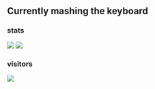 ## Currently mashing the keyboard 

### stats

![](https://github-readme-stats.vercel.app/api/top-langs/?username=MikeBruns&count_private=true&hide=cobol,c++)
![](https://github-readme-stats.vercel.app/api?username=MikeBruns&count_private=true&theme=tokyonight)

### visitors
![](https://profile-counter.glitch.me/mikebruns/count.svg)


<!--
**MikeBruns/MikeBruns** is a ✨ _special_ ✨ repository because its `README.md` (this file) appears on your GitHub profile.

Here are some ideas to get you started:

- 🔭 I’m currently working on ...
- 🌱 I’m currently learning ...
- 👯 I’m looking to collaborate on ...
- 🤔 I’m looking for help with ...
- 💬 Ask me about ...
- 📫 How to reach me: ...
- 😄 Pronouns: ...
- ⚡ Fun fact: ...
-->
